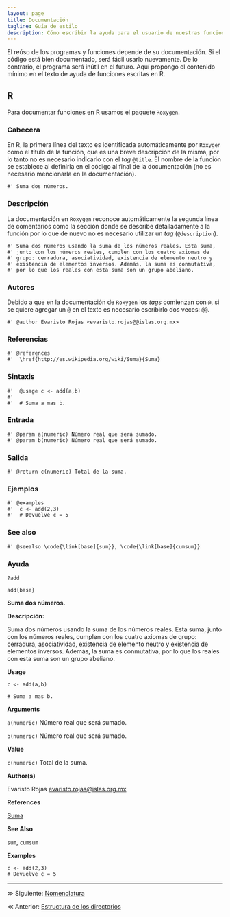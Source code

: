 ```yaml
---
layout: page
title: Documentación
tagline: Guía de estilo
description: Cómo escribir la ayuda para el usuario de nuestras funciones
---
```


El reúso de los programas y funciones depende de su documentación. Si el código está bien documentado, será fácil usarlo nuevamente. De lo contrario, el programa será inútil en el futuro. Aquí propongo el contenido mínimo en el texto de ayuda de funciones escritas en R.

## R

Para documentar funciones en R usamos el paquete `Roxygen`.

### Cabecera
En R, la primera línea del texto es identificada automáticamente por `Roxygen` como el título de la función, que es una breve descripción de la misma, por lo tanto no es necesario indicarlo con el _tag_ `@title`. El nombre de la función se establece al definirla en el código al final de la documentación (no es necesario mencionarla en la documentación).

```
#' Suma dos números.
```

### Descripción
La documentación en `Roxygen` reconoce automáticamente la segunda línea de comentarios como la sección donde se describe detalladamente a la función por lo que de nuevo no es necesario utilizar un _tag_ (`@description`).

```
#' Suma dos números usando la suma de los números reales. Esta suma,
#' junto con los números reales, cumplen con los cuatro axiomas de
#' grupo: cerradura, asociatividad, existencia de elemento neutro y
#' existencia de elementos inversos. Además, la suma es conmutativa,
#' por lo que los reales con esta suma son un grupo abeliano.
```

### Autores
Debido a que en la documentación de `Roxygen` los _tags_ comienzan con `@`, si se quiere agregar un `@` en el texto es necesario escribirlo dos veces: `@@`.

```
#' @author Evaristo Rojas <evaristo.rojas@@islas.org.mx>
```

### Referencias

```
#' @references
#'  \href{http://es.wikipedia.org/wiki/Suma}{Suma}
```

### Sintaxis

```
#'  @usage c <- add(a,b)
#'
#'  # Suma a mas b.
```

### Entrada

```
#' @param a(numeric) Número real que será sumado.
#' @param b(numeric) Número real que será sumado.
```

### Salida

```
#' @return c(numeric) Total de la suma.
```

### Ejemplos

```
#' @examples
#'  c <- add(2,3)
#'  # Devuelve c = 5
```

### See also

```
#' @seealso \code{\link[base]{sum}}, \code{\link[base]{cumsum}}
```

### Ayuda

```
?add
```
`add{base}`

**Suma dos números.**

**Descripción:**

Suma dos números usando la suma de los números reales. Esta suma,
junto con los números reales, cumplen con los cuatro axiomas de
grupo: cerradura, asociatividad, existencia de elemento neutro y
existencia de elementos inversos. Además, la suma es conmutativa, por
lo que los reales con esta suma son un grupo abeliano.

**Usage**

`c <- add(a,b)`

`# Suma a mas b.`

**Arguments**

`a(numeric)` Número real que será sumado.

`b(numeric)` Número real que será sumado.

**Value**

`c(numeric)` Total de la suma.

**Author(s)**

Evaristo Rojas <evaristo.rojas@islas.org.mx>

**References**

[Suma](http://es.wikipedia.org/wiki/Suma)

**See Also**

`sum`, `cumsum`

**Examples**

```
c <- add(2,3)
# Devuelve c = 5
```

---

&#8811; Siguiente: [Nomenclatura](nomenclatura.html)

&#8810; Anterior: [Estructura de los directorios](estructura.html)